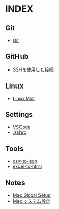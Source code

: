 INDEX
=====

## Git
* [Git](/git/git.md)

## GitHub
* [SSHを使用した接続](/github/github-ssh.md)

## Linux
* [Linux Mint](/linux/linux_mint.md)

## Settings
* [VSCode](/settings/vscode/vscode-settings.md)
* [.zshrc](/settings/zshrc.md)

## Tools
* [csv-to-json](/tools/csv-to-json/csv-to-json.md)
* [excel-to-html](/tools/excel-to-html/excel-to-html.md)

## Notes
* [Mac Global Setup](/notes/mac-global-setup.md)
* [Mac システム設定](/notes/mac-setup.md)
